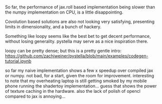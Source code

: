 So far, the performance of jax.roll based implementation being slower than the numpy implementation on CPU, is a little disappointing.

Covolution based solutions are also not looking very satisfying, presenting limits in dimensionality, and a bunch of hackery.

Something like loopy seems like the best bet to get decent performance, without losing generality. pystella may serve as a nice inspiration there.

loopy can be pretty dense; but this is a pretty gentle intro: https://github.com/zachjweiner/pystella/blob/main/examples/codegen-tutorial.ipynb

so far my naive implementation shows a few x speedup over compiled jax or numpy. not bad, for a start, given the room for improvement. interesting to note that my overheating laptop is still getting smoked by my mobile phone running the shadertoy implementation... guess that shows the power of texture caching in the hardware. also the lack of polish of opencl compared to jax is annoying...